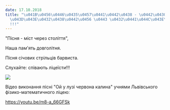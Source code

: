 ```yaml
---
date: 17.10.2018
title: "\u041B\u0456\u0446\u0435\u0457\u0441\u0442\u0438 - \u0442\u0430\u043B\u0430\
  \u043D\u043E\u0432\u0438\u0442\u0456 \u0443 \u0432\u0441\u044C\u043E\u043C\u0443\
  !!!"
---
```

"Пісня - міст через століття",

Наша пам'ять довголітня.

Пісня січових стрільців барвиста.

Слухайте: співають ліцеїсти!!!

![](/files/ліцеїсти-талановиті--img_20181017_132914.jpg)

Відео виконання пісні "Ой у лузі червона калина" учнями Львівського фізико-математичного ліцею:

<https://youtu.be/m8-a_66GFSk>